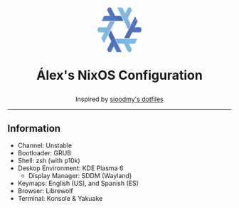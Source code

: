 <h1 align="center">
          <img src="https://raw.githubusercontent.com/NixOS/nixos-artwork/master/logo/nix-snowflake.svg" width="100px" height="100px" />
     <!-- <img src="/.github/assets/lucas.png" -->
      <br>

  Álex's NixOS Configuration<br>
</h1>

<div align="center">
  Inspired by <a href=https://github.com/sioodmy/dotfiles>sioodmy's dotfiles</a>
</div>
<hr/>

## Information
 - Channel: Unstable
 - Bootloader: GRUB
 - Shell: zsh (with p10k)
 - Deskop Environment: KDE Plasma 6
   - Display Manager: SDDM (Wayland)
 - Keymaps: English (US), and Spanish (ES)
 - Browser: Librewolf
 - Terminal: Konsole & Yakuake
